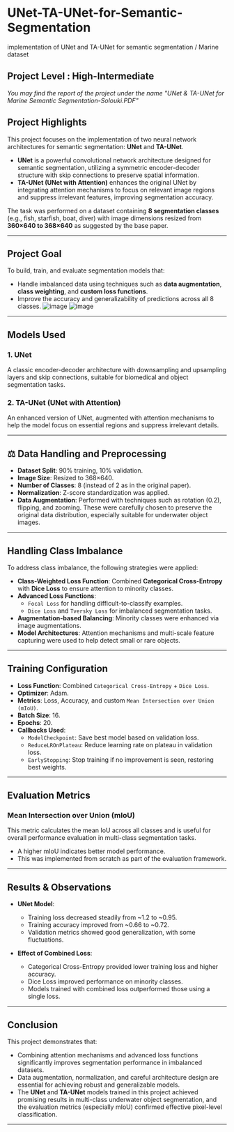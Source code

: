 # UNet-TA-UNet-for-Semantic-Segmentation
implementation of UNet  and TA-UNet for semantic segmentation / Marine dataset 

## Project Level : High-Intermediate
*You may find the report of the project under the name "UNet & TA-UNet for Marine Semantic Segmentation-Solouki.PDF"*

##  Project Highlights
This project focuses on the implementation of two neural network architectures for semantic segmentation: **UNet** and **TA-UNet**.

- **UNet** is a powerful convolutional network architecture designed for semantic segmentation, utilizing a symmetric encoder-decoder structure with skip connections to preserve spatial information.
- **TA-UNet (UNet with Attention)** enhances the original UNet by integrating attention mechanisms to focus on relevant image regions and suppress irrelevant features, improving segmentation accuracy.

The task was performed on a dataset containing **8 segmentation classes** (e.g., fish, starfish, boat, diver) with image dimensions resized from **360×640 to 368×640** as suggested by the base paper.

---

##  Project Goal

To build, train, and evaluate segmentation models that:
- Handle imbalanced data using techniques such as **data augmentation**, **class weighting**, and **custom loss functions**.
- Improve the accuracy and generalizability of predictions across all 8 classes.
![image](https://github.com/user-attachments/assets/1969bec3-0485-4d0d-8643-87951225b641)
![image](https://github.com/user-attachments/assets/597078d2-5707-4ac7-8bcc-ee99a3b87598)

---

##  Models Used

### 1. UNet
A classic encoder-decoder architecture with downsampling and upsampling layers and skip connections, suitable for biomedical and object segmentation tasks.

### 2. TA-UNet (UNet with Attention)
An enhanced version of UNet, augmented with attention mechanisms to help the model focus on essential regions and suppress irrelevant details.

---

## ⚖ Data Handling and Preprocessing

- **Dataset Split**: 90% training, 10% validation.
- **Image Size**: Resized to 368×640.
- **Number of Classes**: 8 (instead of 2 as in the original paper).
- **Normalization**: Z-score standardization was applied.
- **Data Augmentation**: Performed with techniques such as rotation (0.2), flipping, and zooming. These were carefully chosen to preserve the original data distribution, especially suitable for underwater object images.

---

##  Handling Class Imbalance

To address class imbalance, the following strategies were applied:

- **Class-Weighted Loss Function**: Combined **Categorical Cross-Entropy** with **Dice Loss** to ensure attention to minority classes.
- **Advanced Loss Functions**:
  - `Focal Loss` for handling difficult-to-classify examples.
  - `Dice Loss` and `Tversky Loss` for imbalanced segmentation tasks.
- **Augmentation-based Balancing**: Minority classes were enhanced via image augmentations.
- **Model Architectures**: Attention mechanisms and multi-scale feature capturing were used to help detect small or rare objects.

---

##  Training Configuration

- **Loss Function**: Combined `Categorical Cross-Entropy` + `Dice Loss`.
- **Optimizer**: Adam.
- **Metrics**: Loss, Accuracy, and custom `Mean Intersection over Union (mIoU)`.
- **Batch Size**: 16.
- **Epochs**: 20.
- **Callbacks Used**:
  - `ModelCheckpoint`: Save best model based on validation loss.
  - `ReduceLROnPlateau`: Reduce learning rate on plateau in validation loss.
  - `EarlyStopping`: Stop training if no improvement is seen, restoring best weights.

---

##  Evaluation Metrics

### Mean Intersection over Union (mIoU)
This metric calculates the mean IoU across all classes and is useful for overall performance evaluation in multi-class segmentation tasks.

- A higher mIoU indicates better model performance.
- This was implemented from scratch as part of the evaluation framework.

---

##  Results & Observations

- **UNet Model**:
  - Training loss decreased steadily from ~1.2 to ~0.95.
  - Training accuracy improved from ~0.66 to ~0.72.
  - Validation metrics showed good generalization, with some fluctuations.

- **Effect of Combined Loss**:
  - Categorical Cross-Entropy provided lower training loss and higher accuracy.
  - Dice Loss improved performance on minority classes.
  - Models trained with combined loss outperformed those using a single loss.

---

##  Conclusion

This project demonstrates that:
- Combining attention mechanisms and advanced loss functions significantly improves segmentation performance in imbalanced datasets.
- Data augmentation, normalization, and careful architecture design are essential for achieving robust and generalizable models.
- The **UNet** and **TA-UNet** models trained in this project achieved promising results in multi-class underwater object segmentation, and the evaluation metrics (especially mIoU) confirmed effective pixel-level classification.

---
